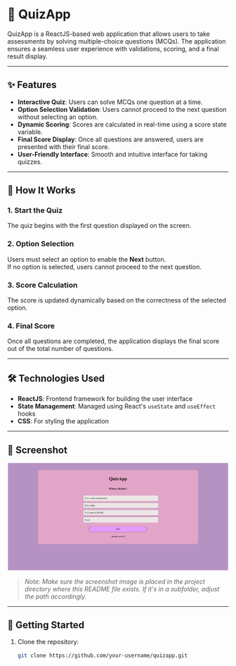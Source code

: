 # 🎯 QuizApp

QuizApp is a ReactJS-based web application that allows users to take assessments by solving multiple-choice questions (MCQs). The application ensures a seamless user experience with validations, scoring, and a final result display.

---

## ✨ Features

- **Interactive Quiz**: Users can solve MCQs one question at a time.  
- **Option Selection Validation**: Users cannot proceed to the next question without selecting an option.  
- **Dynamic Scoring**: Scores are calculated in real-time using a score state variable.  
- **Final Score Display**: Once all questions are answered, users are presented with their final score.  
- **User-Friendly Interface**: Smooth and intuitive interface for taking quizzes.  

---

## 🚀 How It Works

### 1. Start the Quiz  
The quiz begins with the first question displayed on the screen.

### 2. Option Selection  
Users must select an option to enable the **Next** button.  
If no option is selected, users cannot proceed to the next question.

### 3. Score Calculation  
The score is updated dynamically based on the correctness of the selected option.

### 4. Final Score  
Once all questions are completed, the application displays the final score out of the total number of questions.

---

## 🛠️ Technologies Used

- **ReactJS**: Frontend framework for building the user interface  
- **State Management**: Managed using React's `useState` and `useEffect` hooks  
- **CSS**: For styling the application  

---

## 📸 Screenshot

![QuizApp Screenshot](./Screenshot%20(673).png)

> _Note: Make sure the screenshot image is placed in the project directory where this README file exists. If it's in a subfolder, adjust the path accordingly._

---

## 📂 Getting Started

1. Clone the repository:
   ```bash
   git clone https://github.com/your-username/quizapp.git
